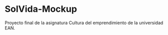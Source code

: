 # SolVida-Mockup
Proyecto final de la asignatura Cultura del emprendimiento de la universidad EAN. 
